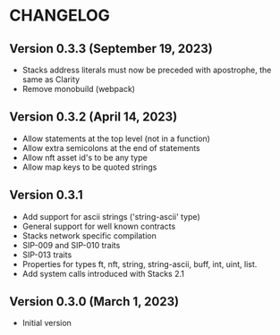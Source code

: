 CHANGELOG
=========

Version 0.3.3 (September 19, 2023)
----------------------------------
* Stacks address literals must now be preceded with apostrophe, the same as Clarity
* Remove monobuild (webpack)

Version 0.3.2 (April 14, 2023)
-------------------------------
* Allow statements at the top level (not in a function)
* Allow extra semicolons at the end of statements
* Allow nft asset id's to be any type
* Allow map keys to be quoted strings

Version 0.3.1
-------------------------------

* Add support for ascii strings ('string-ascii' type)
* General support for well known contracts
* Stacks network specific compilation
* SIP-009 and SIP-010 traits
* SIP-013 traits
* Properties for types ft, nft, string, string-ascii, buff, int, uint, list.
* Add system calls introduced with Stacks 2.1

Version 0.3.0 (March 1, 2023)
-------------------------------

* Initial version
